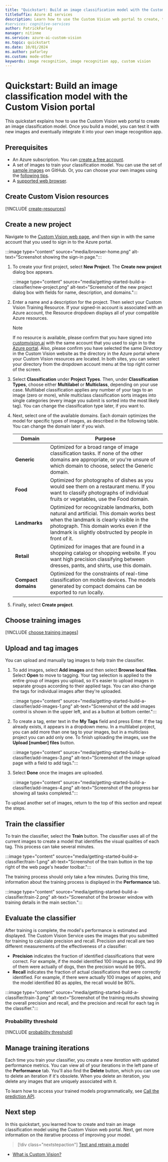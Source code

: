 ```yaml
---
title: "Quickstart: Build an image classification model with the Custom Vision portal"
titleSuffix: Azure AI services
description: Learn how to use the Custom Vision web portal to create, train, and test an image classification model.
#services: cognitive-services
author: PatrickFarley
manager: nitinme
ms.service: azure-ai-custom-vision
ms.topic: quickstart
ms.date: 10/01/2024
ms.author: pafarley
ms.custom: mode-other
keywords: image recognition, image recognition app, custom vision
---
```


# Quickstart: Build an image classification model with the Custom Vision portal

This quickstart explains how to use the Custom Vision web portal to create an image classification model. Once you build a model, you can test it with new images and eventually integrate it into your own image recognition app.

## Prerequisites

- An Azure subscription. You can [create a free account](https://azure.microsoft.com/pricing/purchase-options/azure-account?icid=ai-services).
- A set of images to train your classification model. You can use the set of [sample images](https://github.com/Azure-Samples/cognitive-services-sample-data-files/tree/master/CustomVision/ImageClassification/Images) on GitHub. Or, you can choose your own images using the [following tips](#upload-and-tag-images).
- A [supported web browser](overview.md#supported-browsers-for-custom-vision-web-portal).

## Create Custom Vision resources

[!INCLUDE [create-resources](includes/create-resources.md)]

## Create a new project

Navigate to the [Custom Vision web page](https://customvision.ai), and then sign in with the same account that you used to sign in to the Azure portal.

:::image type="content" source="media/browser-home.png" alt-text="Screenshot showing the sign-in page.":::

1. To create your first project, select **New Project**. The **Create new project** dialog box appears.

    :::image type="content" source="media/getting-started-build-a-classifier/new-project.png" alt-text="Screenshot of the new project dialog box with fields for name, description, and domains.":::

1. Enter a name and a description for the project. Then select your Custom Vision Training Resource. If your signed-in account is associated with an Azure account, the Resource dropdown displays all of your compatible Azure resources.

   > [!NOTE]
   > If no resource is available, please confirm that you have signed into [customvision.ai](https://customvision.ai) with the same account that you used to sign in to the [Azure portal](https://portal.azure.com). Also, please confirm you have selected the same *Directory* in the Custom Vision website as the directory in the Azure portal where your Custom Vision resources are located. In both sites, you can select your directory from the dropdown account menu at the top right corner of the screen.

1. Select **Classification** under **Project Types**. Then, under **Classification Types**, choose either **Multilabel** or **Multiclass**, depending on your use case. Multilabel classification applies any number of your tags to an image (zero or more), while multiclass classification sorts images into single categories (every image you submit is sorted into the most likely tag). You can change the classification type later, if you want to.

1. Next, select one of the available domains. Each domain optimizes the model for specific types of images, as described in the following table. You can change the domain later if you wish.

    |Domain|Purpose|
    |---|---|
    |__Generic__| Optimized for a broad range of image classification tasks. If none of the other domains are appropriate, or you're unsure of which domain to choose, select the Generic domain. |
    |__Food__|Optimized for photographs of dishes as you would see them on a restaurant menu. If you want to classify photographs of individual fruits or vegetables, use the Food domain.|
    |__Landmarks__|Optimized for recognizable landmarks, both natural and artificial. This domain works best when the landmark is clearly visible in the photograph. This domain works even if the landmark is slightly obstructed by people in front of it.|
    |__Retail__|Optimized for images that are found in a shopping catalog or shopping website. If you want high precision classifying between dresses, pants, and shirts, use this domain.|
    |__Compact domains__| Optimized for the constraints of real-time classification on mobile devices. The models generated by compact domains can be exported to run locally.|

1. Finally, select __Create project__.

## Choose training images

[!INCLUDE [choose training images](includes/choose-training-images.md)]

## Upload and tag images

You can upload and manually tag images to help train the classifier. 

1. To add images, select __Add images__ and then select __Browse local files__. Select __Open__ to move to tagging. Your tag selection is applied to the entire group of images you upload, so it's easier to upload images in separate groups according to their applied tags. You can also change the tags for individual images after they're uploaded.

    :::image type="content" source="media/getting-started-build-a-classifier/add-images-1.png" alt-text="Screenshot of the add images control is shown in the upper left, and as a button at bottom center.":::

1. To create a tag, enter text in the __My Tags__ field and press Enter. If the tag already exists, it appears in a dropdown menu. In a multilabel project, you can add more than one tag to your images, but in a multiclass project you can add only one. To finish uploading the images, use the __Upload [number] files__ button. 

    :::image type="content" source="media/getting-started-build-a-classifier/add-images-3.png" alt-text="Screenshot of the image upload page with a field to add tags.":::

1. Select __Done__ once the images are uploaded.

    :::image type="content" source="media/getting-started-build-a-classifier/add-images-4.png" alt-text="Screenshot of the progress bar showing all tasks completed.":::

To upload another set of images, return to the top of this section and repeat the steps.

## Train the classifier

To train the classifier, select the **Train** button. The classifier uses all of the current images to create a model that identifies the visual qualities of each tag. This process can take several minutes.

:::image type="content" source="media/getting-started-build-a-classifier/train-1.png" alt-text="Screenshot of the train button in the top right of the web page's header toolbar.":::

The training process should only take a few minutes. During this time, information about the training process is displayed in the **Performance** tab.

:::image type="content" source="media/getting-started-build-a-classifier/train-2.png" alt-text="Screenshot of the browser window with training details in the main section.":::

## Evaluate the classifier

After training is complete, the model's performance is estimated and displayed. The Custom Vision Service uses the images that you submitted for training to calculate precision and recall. Precision and recall are two different measurements of the effectiveness of a classifier:

- **Precision** indicates the fraction of identified classifications that were correct. For example, if the model identified 100 images as dogs, and 99 of them were actually of dogs, then the precision would be 99%.
- **Recall** indicates the fraction of actual classifications that were correctly identified. For example, if there were actually 100 images of apples, and the model identified 80 as apples, the recall would be 80%.

:::image type="content" source="media/getting-started-build-a-classifier/train-3.png" alt-text="Screenshot of the training results showing the overall precision and recall, and the precision and recall for each tag in the classifier.":::

### Probability threshold

[!INCLUDE [probability threshold](includes/probability-threshold.md)]

## Manage training iterations

Each time you train your classifier, you create a new _iteration_ with updated performance metrics. You can view all of your iterations in the left pane of the **Performance** tab. You'll also find the **Delete** button, which you can use to delete an iteration if it's obsolete. When you delete an iteration, you delete any images that are uniquely associated with it.

To learn how to access your trained models programmatically, see [Call the prediction API](./use-prediction-api.md).

## Next step

In this quickstart, you learned how to create and train an image classification model using the Custom Vision web portal. Next, get more information on the iterative process of improving your model.

> [!div class="nextstepaction"]
> [Test and retrain a model](test-your-model.md)

* [What is Custom Vision?](./overview.md)
